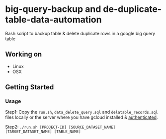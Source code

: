 # big-query-backup and de-duplicate-table-data-automation
Bash script to backup table & delete duplicate rows in a google big query table

## Working on

- Linux
- OSX

## Getting Started

### Usage

Step1: Copy the `run.sh`, `data_delete_query.sql` and `delatable_records.sql` files locally or the server where you have gcloud installed & [authenticated](https://cloud.google.com/sdk/gcloud/reference/init).

Step2: 
`./run.sh [PROJECT-ID] [SOURCE_DATASET_NAME] [TARGET_DATASET_NAME] [TABLE_NAME]`